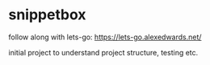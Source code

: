 # snippetbox

follow along with lets-go: https://lets-go.alexedwards.net/

initial project to understand project structure, testing etc.
